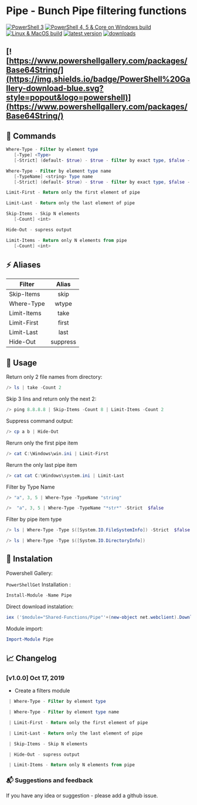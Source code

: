 # Pipe - Bunch Pipe filtering functions

[![PowerShell 3](https://dev.azure.com/Stadub-Gh/PowershellScripts/_apis/build/status/SharedFunctions?branchName=master)](https://dev.azure.com/Stadub-Gh/PowershellScripts/_build/latest?definitionId=6&branchName=master)
[![PowerShell 4, 5 & Core on Windows build](https://ci.appveyor.com/api/projects/status/7nunpf138bmp7ogf/branch/master?svg=true)](https://ci.appveyor.com/project/stadub/powershellscripts-v9ncj/branch/master)
[![Linux & MacOS build](https://img.shields.io/travis/stadub/PowershellScripts/master.svg?label=linux/macos+build)](https://travis-ci.org/stadub/PowershellScripts)
[![latest version](https://img.shields.io/powershellgallery/v/Base64String.svg?label=latest+version)](https://www.powershellgallery.com/packages/Base64String/)
[![downloads](https://img.shields.io/powershellgallery/dt/Base64String.svg?label=downloads)](https://www.powershellgallery.com/packages/Base64String)
<!-- [Documentation](https://powershellscripts.readthedocs.io/en/latest/) -->
[![https://www.powershellgallery.com/packages/Base64String/](https://img.shields.io/badge/PowerShell%20Gallery-download-blue.svg?style=popout&logo=powershell)](https://www.powershellgallery.com/packages/Base64String/)
---------------------

<!-- ![ConsoleDemo](https://github.com/stadub/PowershellScripts/raw/master/Shared-Functions/Pipe/Assets/demo.gif) -->

## 📘 Commands

```powershell
Where-Type - Filter by element type
   [-Type] <Type>
   [-Strict] (default- $true) - $true - filter by exact type, $false - any assigname type

Where-Type - Filter by element type name
   [-TypeName] <string> Type name
   [-Strict] (default- $true) - $true - filter by exact type, $false - 'like' comparision used

```

```powershell
Limit-First - Return only the first element of pipe
```

```powershell
Limit-Last - Return only the last element of pipe
```

```powershell
Skip-Items - Skip N elements
   [-Count] <int>
```

```powershell
Hide-Out - supress output
```

```powershell
Limit-Items - Return only N elements from pipe
   [-Count] <int>
```

## ⚡ Aliases

| Filter        |  Alias   |
| --------------|:--------:|
|  Skip-Items   | skip     |
|  Where-Type   | wtype    |
|  Limit-Items  | take     |
|  Limit-First  | first    |
|  Limit-Last   | last     |
|  Hide-Out     | suppress |

## 📃 Usage

Return only 2 file names from directory:

```powershell
/> ls | take -Count 2
```

Skip 3 lins and return only the next 2:

```powershell
/> ping 8.8.8.8 | Skip-Items -Count 8 | Limit-Items -Count 2
```

Suppress command output:

```powershell
/> cp a b | Hide-Out
```

Rerurn only the first pipe item

```powershell
/> cat C:\Windows\win.ini | Limit-First
```

Rerurn the only last pipe item

```powershell
/> cat cat C:\Windows\system.ini | Limit-Last
```

Filter by Type Name

```powershell
/> "a", 3, 5 | Where-Type -TypeName "string"

/>  "a", 3, 5 | Where-Type -TypeName "*str*" -Strict  $false
```

Filter by pipe item type

```powershell
/> ls | Where-Type -Type $([System.IO.FileSystemInfo]) -Strict  $false

/> ls | Where-Type -Type $([System.IO.DirectoryInfo])
```

## 🔨 Instalation

Powershell Gallery:

`PowerShellGet` Installation :

```powershell
Install-Module -Name Pipe
```

Direct download instalation:

```powershell
iex ('$module="Shared-Functions/Pipe"'+(new-object net.webclient).DownloadString('https://raw.githubusercontent.com/stadub/PowershellScripts/master/install.ps1'))
```

Module import:

```powershell
Import-Module Pipe
```

## 📈 Changelog

### [v1.0.0] Oct 17, 2019

* Create a filters module

```powershell
 | Where-Type - Filter by element type

 | Where-Type - Filter by element type name

 | Limit-First - Return only the first element of pipe

 | Limit-Last - Return only the last element of pipe

 | Skip-Items - Skip N elements

 | Hide-Out - supress output

 | Limit-Items - Return only N elements from pipe
```

### 📬 Suggestions and feedback

If you have any idea or suggestion - please add a github issue.
